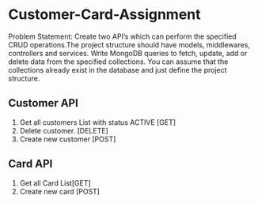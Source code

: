 # Customer-Card-Assignment

Problem Statement:
Create two API’s which can perform the specified CRUD operations.The project structure should
have models, middlewares, controllers and services. Write MongoDB queries to fetch, update,
add or delete data from the specified collections. You can assume that the collections already
exist in the database and just define the project structure.

## Customer API
1. Get all customers List with status ACTIVE [GET]
2. Delete customer. [DELETE]
3. Create new customer [POST]


## Card API
1. Get all Card List[GET]
2. Create new card [POST]
